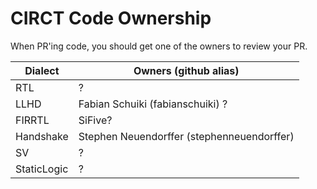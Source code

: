 
# CIRCT Code Ownership

When PR'ing code, you should get one of the owners to review your PR.

| Dialect | Owners (github alias) |
| --- | --- |
| RTL | ? |
| LLHD | Fabian Schuiki (fabianschuiki) ? |
| FIRRTL | SiFive? |
| Handshake | Stephen Neuendorffer (stephenneuendorffer) |
| SV | ? |
| StaticLogic | ? |
